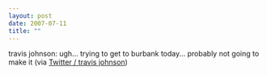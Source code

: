```yaml
---
layout: post
date: 2007-07-11
title: ""
---
```

travis johnson: ugh... trying to get to burbank today... probably not going to make it (via <a href="http://twitter.com/travisj/statuses/145435772">Twitter / travis johnson</a>)